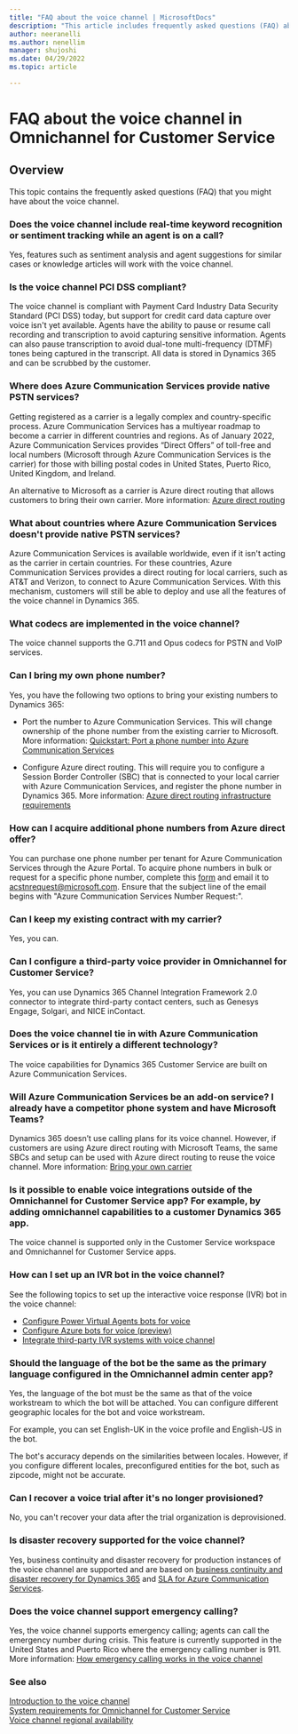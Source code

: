 ```yaml
---
title: "FAQ about the voice channel | MicrosoftDocs"
description: "This article includes frequently asked questions (FAQ) about the voice channel in Omnichannel for Customer Service."
author: neeranelli
ms.author: nenellim
manager: shujoshi
ms.date: 04/29/2022
ms.topic: article

---
```


# FAQ about the voice channel in Omnichannel for Customer Service

## Overview

This topic contains the frequently asked questions (FAQ) that you might have about the voice channel.

### Does the voice channel include real-time keyword recognition or sentiment tracking while an agent is on a call?

Yes, features such as sentiment analysis and agent suggestions for similar cases or knowledge articles will work with the voice channel.

### Is the voice channel PCI DSS compliant?

The voice channel is compliant with Payment Card Industry Data Security Standard (PCI DSS) today, but support for credit card data capture over voice isn't yet available. Agents have the ability to pause or resume call recording and transcription to avoid capturing sensitive information. Agents can also pause transcription to avoid dual-tone multi-frequency (DTMF) tones being captured in the transcript. All data is stored in Dynamics 365 and can be scrubbed by the customer.

### Where does Azure Communication Services provide native PSTN services?

Getting registered as a carrier is a legally complex and country-specific process. Azure Communication Services has a multiyear roadmap to become a carrier in different countries and regions. As of January 2022, Azure Communication Services provides “Direct Offers” of toll-free and local numbers (Microsoft through Azure Communication Services is the carrier) for those with billing postal codes in United States,  Puerto Rico, United Kingdom, and Ireland.

An alternative to Microsoft as a carrier is Azure direct routing that allows customers to bring their own carrier. More information: [Azure direct routing](/azure/communication-services/concepts/telephony/telephony-concept)

### What about countries where Azure Communication Services doesn't provide native PSTN services?

Azure Communication Services is available worldwide, even if it isn't acting as the carrier in certain countries. For these countries, Azure Communication Services provides a direct routing for local carriers, such as AT&T and Verizon, to connect to Azure Communication Services. With this mechanism, customers will still be able to deploy and use all the features of the voice channel in Dynamics 365.

### What codecs are implemented in the voice channel?

The voice channel supports the G.711 and Opus codecs for PSTN and VoIP services.

### Can I bring my own phone number?

Yes, you have the following two options to bring your existing numbers to Dynamics 365:

- Port the number to Azure Communication Services. This will change ownership of the phone number from the existing carrier to Microsoft. More information: [Quickstart: Port a phone number into Azure Communication Services](/azure/communication-services/quickstarts/telephony/port-phone-number)

- Configure Azure direct routing. This will require you to configure a Session Border Controller (SBC) that is connected to your local carrier with Azure Communication Services, and register the phone number in Dynamics 365. More information: [Azure direct routing infrastructure requirements](/azure/communication-services/concepts/telephony/direct-routing-infrastructure)
 
### How can I acquire additional phone numbers from Azure direct offer?

You can purchase one phone number per tenant for Azure Communication Services through the Azure Portal. To acquire phone numbers in bulk or request for a specific phone number, complete this [form](https://github.com/Azure/Communication/blob/master/Forms/ACS%20-%20Bulk%20Number%20Acquisition.docx) and email it to acstnrequest@microsoft.com. Ensure that the subject line of the email begins with "Azure Communication Services Number Request:".

### Can I keep my existing contract with my carrier?

Yes, you can.

### Can I configure a third-party voice provider in Omnichannel for Customer Service?

Yes, you can use Dynamics 365 Channel Integration Framework 2.0 connector to integrate third-party contact centers, such as Genesys Engage, Solgari, and NICE inContact.

### Does the voice channel tie in with Azure Communication Services or is it entirely a different technology?

The voice capabilities for Dynamics 365 Customer Service are built on Azure Communication Services.

### Will Azure Communication Services be an add-on service? I already have a competitor phone system and have Microsoft Teams?

Dynamics 365 doesn’t use calling plans for its voice channel. However, if customers are using Azure direct routing with Microsoft Teams, the same SBCs and setup can be used with Azure direct routing to reuse the voice channel. More information: [Bring your own carrier](voice-channel-bring-your-own-number.md)

### Is it possible to enable voice integrations outside of the Omnichannel for Customer Service app? For example, by adding omnichannel capabilities to a customer Dynamics 365 app.

The voice channel is supported only in the Customer Service workspace and Omnichannel for Customer Service apps.

### How can I set up an IVR bot in the voice channel?

See the following topics to set up the interactive voice response (IVR) bot in the voice channel:
- [Configure Power Virtual Agents bots for voice](voice-channel-ivr-bots.md)
- [Configure Azure bots for voice (preview)](voice-channel-azure-bot-service.md)
- [Integrate third-party IVR systems with voice channel](voice-channel-contextual-transfer-external-ivr.md)

 ### Should the language of the bot be the same as the primary language configured in the Omnichannel admin center app?
 
Yes, the language of the bot must be the same as that of the voice workstream to which the bot will be attached. You can configure different geographic locales for the bot and voice workstream.<br>

For example, you can set English-UK in the voice profile and English-US in the bot.<br>

The bot's accuracy depends on the similarities between locales. However, if you configure different locales, preconfigured entities for the bot, such as zipcode, might not be accurate. 

### Can I recover a voice trial after it's no longer provisioned?

No, you can't recover your data after the trial organization is deprovisioned.

### Is disaster recovery supported for the voice channel?

Yes, business continuity and disaster recovery for production instances of the voice channel are supported and are based on [business continuity and disaster recovery for Dynamics 365](/power-platform/admin/business-continuity-disaster-recovery) and [SLA for Azure Communication Services](https://azure.microsoft.com/support/legal/sla/communication-services/v1_0/).

### Does the voice channel support emergency calling?

Yes, the voice channel supports emergency calling; agents can call the emergency number during crisis. This feature is currently supported in the United States and Puerto Rico where the emergency calling number is 911. More information: [How emergency calling works in the voice channel](voice-channel-emergency-calling.md)

### See also

[Introduction to the voice channel](voice-channel.md)  
[System requirements for Omnichannel for Customer Service](system-requirements-omnichannel.md)  
[Voice channel regional availability](voice-channel-region-availability.md)  
